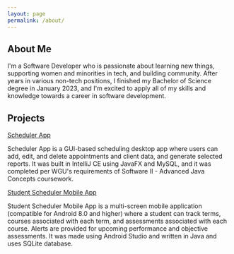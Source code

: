 ```yaml
---
layout: page
permalink: /about/
---
```


## About Me

I'm a Software Developer who is passionate about learning new things, supporting women and minorities in tech, and building community. After years in various non-tech positions, I finished my Bachelor of Science degree in January 2023, and I'm excited to apply all of my skills and knowledge towards a career in software development.


## Projects
[Scheduler App](https://github.com/TanyaSelvog/Software_II_Project)

Scheduler App is a GUI-based scheduling desktop app where users can add, edit, and delete appointments and client data, and generate selected reports. It was built in IntelliJ CE using JavaFX and MySQL, and it was completed per WGU's requirements of Software II - Advanced Java Concepts coursework.

[Student Scheduler Mobile App](https://github.com/TanyaSelvog/StudentScheduler)

Student Scheduler Mobile App is a multi-screen mobile application (compatible for Android 8.0 and higher) where a student can track terms, courses associated with each term, and assessments associated with each course. Alerts are provided for upcoming performance and objective assessments. It was made using Android Studio and written in Java and uses SQLite database.